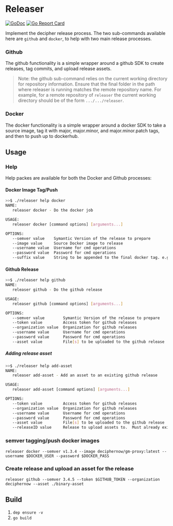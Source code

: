 # Releaser
[![GoDoc](https://godoc.org/github.com/DecipherNow/releaser?status.svg)](https://godoc.org/github.com/DecipherNow/releaser)
[![Go Report Card](https://goreportcard.com/badge/github.com/DecipherNow/releaser)](https://goreportcard.com/report/github.com/DecipherNow/releaser)

Implement the decipher release process.  The two sub-commands available here are `github` and `docker`, to help with two main release processes.

### Github
The github functionality is a simple wrapper around a github SDK to create
releases, tag commits, and upload release assets.  

> Note: the github sub-command relies on the current working directory for repository information. Ensure that the final folder in the path where releaser is running matches the remote repository name. For example, for a remote repository of `releaser` the current working directory should be of the form `.../.../releaser`.

### Docker
The docker functionality is a simple wrapper around a docker SDK to take a
source image, tag it with major, major.minor, and major.minor.patch tags, and then to push up to dockerhub.

## Usage
### Help
Help packes are available for both the Docker and Github processes:

#### Docker Image Tag/Push
```bash
>>$ ./releaser help docker
NAME:
   releaser docker - Do the docker job

USAGE:
   releaser docker [command options] [arguments...]

OPTIONS:
   --semver value    Symantic Version of the release to prepare
   --image value     Source Docker image to release
   --username value  Username for cmd operations
   --password value  Password for cmd operations
   --suffix value    String to be appended to the final docker tag. e.g. -alpine, -centos

```

#### Github Release

```bash
>>$ ./releaser help github
NAME:
   releaser github - Do the github release

USAGE:
   releaser github [command options] [arguments...]

OPTIONS:
   --semver value        Symantic Version of the release to prepare
   --token value         Access token for github releases
   --organization value  Organization for github releases
   --username value      Username for cmd operations
   --password value      Password for cmd operations
   --asset value         File[s] to be uploaded to the github release
```

##### Adding release asset
```bash
>>$ ./releaser help add-asset
NAME:
   releaser add-asset - Add an asset to an existing github release

USAGE:
   releaser add-asset [command options] [arguments...]

OPTIONS:
   --token value         Access token for github releases
   --organization value  Organization for github releases
   --username value      Username for cmd operations
   --password value      Password for cmd operations
   --asset value         File[s] to be uploaded to the github release
   --releaseID value     Release to upload assets to.  Must already exist.
```

### semver tagging/push docker images
`releaser docker --semver v1.3.4 --image deciphernow/gm-proxy:latest --username $DOCKER_USER --password $DOCKER_PASS`

### Create release and upload an asset for the release
`releaser github --semver 3.4.5 --token $GITHUB_TOKEN --organization deciphernow --asset ./binary-asset`

## Build
1. `dep ensure -v`
2. `go build`
